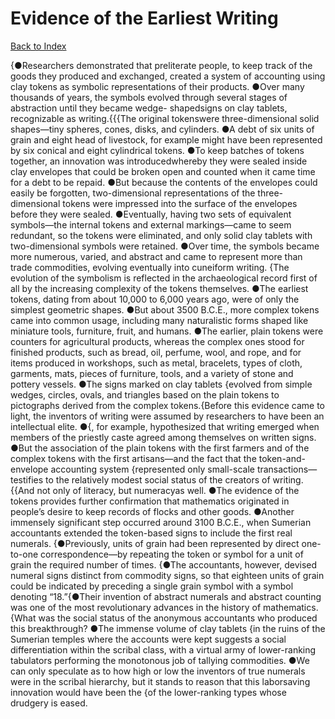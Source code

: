 # Evidence of the Earliest Writing
[Back to Index](https://github.com/windows10010/tpoExtractor/blog/master/README.md)

{●Researchers demonstrated that preliterate people, to keep track of the goods they produced and exchanged, created a system of accounting using clay tokens as symbolic representations of their products. ●Over many thousands of years, the symbols evolved through several stages of abstraction until they became wedge- shapedsigns on clay tablets, recognizable as writing.{{{The original tokenswere three-dimensional solid shapes—tiny spheres, cones, disks, and cylinders. ●A debt of six units of grain and eight head of livestock, for example might have been represented by six conical and eight cylindrical tokens. ●To keep batches of tokens together, an innovation was introducedwhereby they were sealed inside clay envelopes that could be broken open and counted when it came time for a debt to be repaid. ●But because the contents of the envelopes could easily be forgotten, two-dimensional representations of the three-dimensional tokens were impressed into the surface of the envelopes before they were sealed. ●Eventually, having two sets of equivalent symbols—the internal tokens and external markings—came to seem redundant, so the tokens were eliminated, and only solid clay tablets with two-dimensional symbols were retained. ●Over time, the symbols became more numerous, varied, and abstract and came to represent more than trade commodities, evolving eventually into cuneiform writing.
{The evolution of the symbolism is reflected in the archaeological record first of all by the increasing complexity of the tokens themselves. ●The earliest tokens, dating from about 10,000 to 6,000 years ago, were of only the simplest geometric shapes. ●But about 3500 B.C.E., more complex tokens came into common usage, including many naturalistic forms shaped like miniature tools, furniture, fruit, and humans. ●The earlier, plain tokens were counters for agricultural products, whereas the complex ones stood for finished products, such as bread, oil, perfume, wool, and rope, and for items produced in workshops, such as metal, bracelets, types of cloth, garments, mats, pieces of furniture, tools, and a variety of stone and pottery vessels. ●The signs marked on clay tablets {evolved from simple wedges, circles, ovals, and triangles based on the plain tokens to pictographs derived from the complex tokens.{Before this evidence came to light, the inventors of writing were assumed by researchers to have been an intellectual elite. ●{, for example, hypothesized that writing emerged when members of the priestly caste agreed among themselves on written signs. ●But the association of the plain tokens with the first farmers and of the complex tokens with the first artisans—and the fact that the token-and-envelope accounting system {represented only small-scale transactions—testifies to the relatively modest social status of the creators of writing.{{And not only of literacy, but numeracyas well. ●The evidence of the tokens provides further confirmation that mathematics originated in people’s desire to keep records of flocks and other goods. ●Another immensely significant step occurred around 3100 B.C.E., when Sumerian accountants extended the token-based signs to include the first real numerals. {●Previously, units of grain had been represented by direct one-to-one correspondence―by repeating the token or symbol for a unit of grain the required number of times. {●The accountants, however, devised numeral signs distinct from commodity signs, so that eighteen units of grain could be indicated by preceding a single grain symbol with a symbol denoting “18.”{●Their invention of abstract numerals and abstract counting was one of the most revolutionary advances in the history of mathematics.{What was the social status of the anonymous accountants who produced this breakthrough? ●The immense volume of clay tablets {in the ruins of the Sumerian temples where the accounts were kept suggests a social differentiation within the scribal class, with a virtual army of lower-ranking tabulators performing the monotonous job of tallying commodities. ●We can only speculate as to how high or low the inventors of true numerals were in the scribal hierarchy, but it stands to reason that this laborsaving innovation would have been the {of the lower-ranking types whose drudgery is eased.